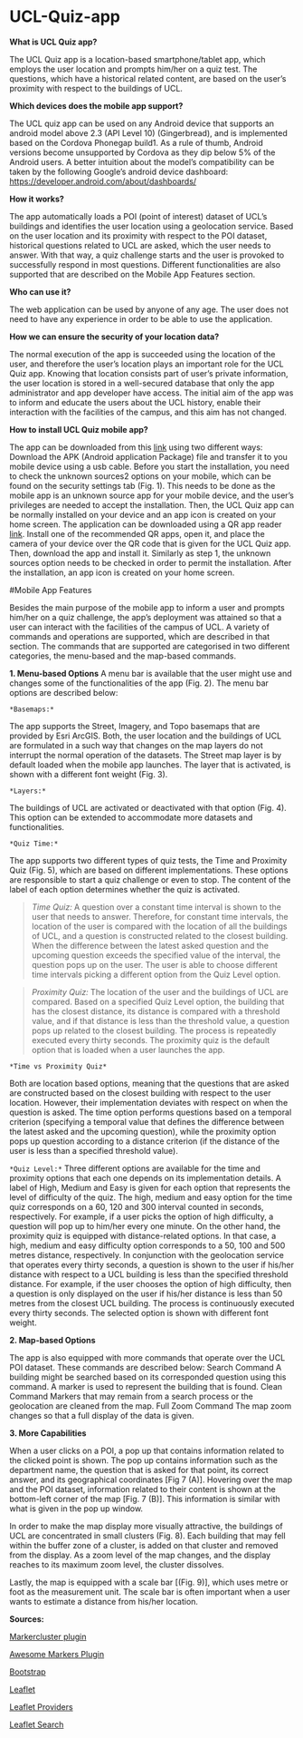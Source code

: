# UCL-Quiz-app


**What is UCL Quiz app?**

The UCL Quiz app is a location-based smartphone/tablet app, which employs the user location and prompts him/her on a quiz test. The questions, which have a historical related content,  are based on the user’s proximity with respect to the buildings of UCL.

**Which devices does the mobile app support?**

The UCL quiz app can be used on any Android device that supports an android model above 2.3 (API Level 10) (Gingerbread), and is implemented based on the Cordova Phonegap build1. As a rule of thumb, Android versions become unsupported by Cordova as they dip below 5% of the Android users. A better intuition about the model’s compatibility can be taken by the following Google’s android device dashboard: https://developer.android.com/about/dashboards/ 

**How it works?**

The app automatically loads a POI (point of interest) dataset of UCL’s buildings and identifies the user location using a geolocation service. Based on the user location and its proximity with respect to the POI dataset, historical questions related to UCL are asked, which the user needs to answer. With that way, a quiz challenge starts and the user is provoked to successfully respond in most questions. Different functionalities are also supported that are described on the Mobile App Features section.

**Who can use it?**

The web application can be used by anyone of any age. The user does not need to have any experience in order to be able to use the application.

**How we can ensure the security of your location data?**

The normal execution of the app is succeeded using the location of the user, and therefore the user’s location plays an important role for the UCL Quiz app. Knowing that location consists part of user’s private information, the user location is stored in a well-secured database that only the app administrator and app developer have access. The initial aim of the app was to inform and educate the users about the UCL history, enable their interaction with the facilities of the campus, and this aim has not changed.

**How to install UCL Quiz mobile app?**

The app can be downloaded from this [link](https://build.phonegap.com/apps/3145369/builds) using two different ways:
Download the APK (Android application Package) file and transfer it to you mobile device using a usb cable. Before you start the installation, you need to check the unknown sources2 options on your mobile, which can be found on the security settings tab (Fig. 1). 
This needs to be done as the mobile app is an unknown source app for your mobile device, and the user’s privileges are needed to accept the installation. Then, the UCL Quiz app can be normally installed on your device and an app icon is created on your home screen.
The application can be downloaded using a QR app reader [link](https://play.google.com/store/search?q=qr%20reader&hl=en_GB). Install one of the recommended QR apps, open it, and place the camera of your device over the QR code that is given for the UCL Quiz app. Then, download the app and install it. Similarly as step 1, the unknown sources option needs to be checked in order to permit the installation. After the installation, an app icon is created on your home screen.


#Mobile App Features

Besides the main purpose of the mobile app to inform a user and prompts him/her on a quiz challenge, the app’s deployment was attained so that a user can interact with the facilities of the campus of UCL. A variety of commands and operations are supported, which are described in that section.
The commands that are supported are categorised in two different categories, the menu-based and the map-based commands.

**1. Menu-based Options**
A menu bar is available that the user might use and changes some of the functionalities of the app (Fig. 2). The menu bar options are described below:

```*Basemaps:*```

The app supports the Street, Imagery, and Topo basemaps that are provided by Esri ArcGIS. Both, the user location and the buildings of UCL are formulated in a such way that changes on the map layers do not interrupt the normal operation of the datasets. The Street map layer is by default loaded when the mobile app launches. The layer that is activated, is shown with a different font weight (Fig. 3).

```*Layers:*```

The buildings of UCL are activated or deactivated with that option (Fig. 4). This option can be extended to accommodate more datasets and functionalities. 

```*Quiz Time:*```

The app supports two different types of quiz tests, the Time and Proximity Quiz (Fig. 5), which are based on different implementations. These options are responsible to start a quiz challenge or even to stop. The content of the label of each option determines whether the quiz is activated.  

> *Time Quiz:*
A question over a constant time interval is shown to the user that needs to answer. Therefore, for constant time intervals, the location of the user is compared with the location of all the buildings of UCL, and a question is constructed related to the closest building. When the difference between the latest asked question and the upcoming question exceeds the specified value of the interval, the question pops up on the user. The user is able to choose different time intervals picking a different option from the Quiz Level option. 

> *Proximity Quiz:*
The location of the user and the buildings of UCL are compared. Based on a specified Quiz Level option, the building that has the closest distance, its distance is compared with a threshold value, and if that distance is less than the threshold value, a question pops up related to the closest building. The process is repeatedly executed every thirty seconds. The proximity quiz is the default option that is loaded when a user launches the app.

```*Time vs Proximity Quiz*```

Both are location based options, meaning that the questions that are asked are constructed based on the closest building with respect to the user location. However, their implementation deviates with respect on when the question is asked. The time option performs questions based on a temporal criterion (specifying a temporal value that defines the difference between the latest asked and the upcoming question), while the proximity option pops up question according to a distance criterion (if the distance of the user is less than a specified threshold value). 

```*Quiz Level:*```
Three different options are available for the time and proximity options that each one depends on its implementation details. A label of High, Medium and Easy is given for each option that represents the level of difficulty of the quiz. The high, medium and easy option for the time quiz corresponds on a 60, 120 and 300 interval counted in seconds, respectively. For example, if a user picks the option of high difficulty, a question will pop up to him/her every one minute.
On the other hand, the proximity quiz is equipped with distance-related options. In that case, a high, medium and easy difficulty option corresponds to a 50, 100 and 500 metres distance, respectively. In conjunction with the geolocation service that operates every thirty seconds, a question is shown to the user if his/her distance with respect to a UCL building is less than the specified threshold distance. For example, if the user chooses the option of high difficulty, then a question is only displayed on the user if his/her distance is less than 50 metres from the closest UCL building. The process is continuously executed every thirty seconds.
The selected option is shown with different font weight.


**2. Map-based Options**

The app is also equipped with more commands that operate over the UCL POI dataset. These commands are described below:
Search Command
A building might be searched based on its corresponded question using this command. A marker is used to represent the building that is found.
Clean Command
Markers that may remain from a search process or the geolocation are cleaned from the map.
Full Zoom Command 
The map zoom changes so that a full display of the data is given.

**3. More Capabilities**

When a user clicks on a POI, a pop up that contains information related to the clicked point is shown. The pop up contains information such as the department name, the question that is asked for that point, its correct answer, and its geographical coordinates [Fig 7 (A)].
Hovering over the map and the POI dataset, information related to their content is shown at the bottom-left corner of the map [Fig. 7 (B)]. This information is similar with what is given in the pop up window.

In order to make the map display more visually attractive, the buildings of UCL are concentrated in small clusters (Fig. 8). Each building that may fell within the buffer zone of a cluster, is added on that cluster and removed from the display. As a zoom level of the map changes, and the display reaches to its maximum zoom level, the cluster dissolves.

Lastly, the map is equipped with a scale bar [(Fig. 9)], which uses metre or foot as the measurement unit. The scale bar is often important when a user wants to estimate a distance from his/her location.  


**Sources:**

[Markercluster plugin](https://github.com/Leaflet/Leaflet.markercluster)

[Awesome Markers Plugin](https://github.com/lvoogdt/Leaflet.awesome-markers)

[Bootstrap](https://getbootstrap.com/docs/3.3/getting-started/)

[Leaflet](https://leafletjs.com/)

[Leaflet Providers](https://github.com/leaflet-extras/leaflet-providers)

[Leaflet Search](https://github.com/stefanocudini/leaflet-search)
